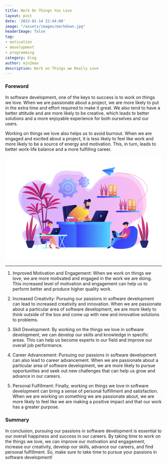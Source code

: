 ```yaml
---
title: Work On Things You Love
layout: post
date: '2023-01-14 22:44:00'
image: "/assets/images/markdown.jpg"
headerImage: false
tag:
- motivation
- development
- programming
category: blog
author: mjn2max
description: Work on Things we Really Love
---
```


### Foreword
In software development, one of the keys to success is to work on things we love. When we are passionate about a project, we are more likely to put in the extra time and effort required to make it great. We also tend to have a better attitude and are more likely to be creative, which leads to better solutions and a more enjoyable experience for both ourselves and our users.

Working on things we love also helps us to avoid burnout. When we are engaged and excited about a project, it is less likely to feel like work and more likely to be a source of energy and motivation. This, in turn, leads to better work-life balance and a more fulfilling career.

![Banner](../assets/blog/friendly-workspace.jpg)

---

1. Improved Motivation and Engagement: When we work on things we love, we are more motivated and engaged in the work we are doing. This increased level of motivation and engagement can help us to perform better and produce higher quality work.

2. Increased Creativity: Pursuing our passions in software development can lead to increased creativity and innovation. When we are passionate about a particular area of software development, we are more likely to think outside of the box and come up with new and innovative solutions to problems.

3. Skill Development: By working on the things we love in software development, we can develop our skills and knowledge in specific areas. This can help us become experts in our field and improve our overall job performance.

4. Career Advancement: Pursuing our passions in software development can also lead to career advancement. When we are passionate about a particular area of software development, we are more likely to pursue opportunities and seek out new challenges that can help us grow and advance in our careers.

5. Personal Fulfillment: Finally, working on things we love in software development can bring a sense of personal fulfillment and satisfaction. When we are working on something we are passionate about, we are more likely to feel like we are making a positive impact and that our work has a greater purpose.

### Summary
In conclusion, pursuing our passions in software development is essential to our overall happiness and success in our careers. By taking time to work on the things we love, we can improve our motivation and engagement, increase our creativity, develop our skills, advance our careers, and find personal fulfillment. So, make sure to take time to pursue your passions in software development!
